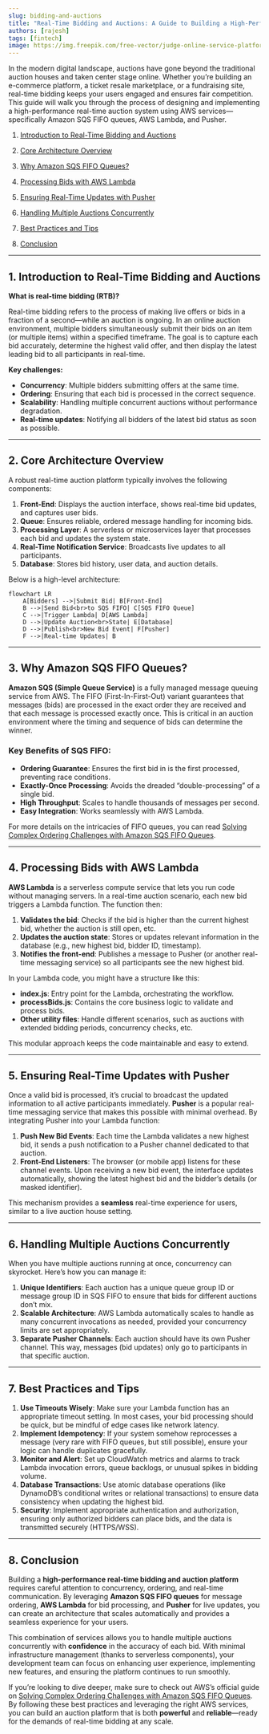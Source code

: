 ```yaml
---
slug: bidding-and-auctions
title: "Real-Time Bidding and Auctions: A Guide to Building a High-Performance Platform"
authors: [rajesh]
tags: [fintech]
image: https://img.freepik.com/free-vector/judge-online-service-platform-court-worker-stand-justice-law-judge-traditional-black-robe-hearing-case-website-flat-vector-illustration_613284-1530.jpg
---
```


In the modern digital landscape, auctions have gone beyond the traditional auction houses and taken center stage online. Whether you’re building an e-commerce platform, a ticket resale marketplace, or a fundraising site, <!-- truncate --> real-time bidding keeps your users engaged and ensures fair competition. This guide will walk you through the process of designing and implementing a high-performance real-time auction system using AWS services—specifically Amazon SQS FIFO queues, AWS Lambda, and Pusher.



 1. [ Introduction to Real-Time Bidding and Auctions](#1-introduction-to-real-time-bidding-and-auctions)

 2. [ Core Architecture Overview](#2-core-architecture-overview)

 3. [ Why Amazon SQS FIFO Queues?](#3-why-amazon-sqs-fifo-queues)

 4. [ Processing Bids with AWS Lambda](#4-processing-bids-with-aws-lambda)

 5. [ Ensuring Real-Time Updates with Pusher](#5-ensuring-real-time-updates-with-pusher)

 6. [ Handling Multiple Auctions Concurrently](#6-handling-multiple-auctions-concurrently)

 7. [ Best Practices and Tips](#7-best-practices-and-tips)

 8. [ Conclusion](#8-conclusion)

---

## 1. Introduction to Real-Time Bidding and Auctions

**What is real-time bidding (RTB)?**

Real-time bidding refers to the process of making live offers or bids in a fraction of a second—while an auction is ongoing. In an online auction environment, multiple bidders simultaneously submit their bids on an item (or multiple items) within a specified timeframe. The goal is to capture each bid accurately, determine the highest valid offer, and then display the latest leading bid to all participants in real-time.

**Key challenges:**

- **Concurrency**: Multiple bidders submitting offers at the same time.
- **Ordering**: Ensuring that each bid is processed in the correct sequence.
- **Scalability**: Handling multiple concurrent auctions without performance degradation.
- **Real-time updates**: Notifying all bidders of the latest bid status as soon as possible.

---

## 2. Core Architecture Overview

A robust real-time auction platform typically involves the following components:

1. **Front-End**: Displays the auction interface, shows real-time bid updates, and captures user bids.
2. **Queue**: Ensures reliable, ordered message handling for incoming bids.
3. **Processing Layer**: A serverless or microservices layer that processes each bid and updates the system state.
4. **Real-Time Notification Service**: Broadcasts live updates to all participants.
5. **Database**: Stores bid history, user data, and auction details.

Below is a high-level architecture:

```mermaid
flowchart LR
    A[Bidders] -->|Submit Bid| B[Front-End]
    B -->|Send Bid<br>to SQS FIFO| C[SQS FIFO Queue]
    C -->|Trigger Lambda| D[AWS Lambda]
    D -->|Update Auction<br>State| E[Database]
    D -->|Publish<br>New Bid Event| F[Pusher]
    F -->|Real-time Updates| B

```

---

## 3. Why Amazon SQS FIFO Queues?

**Amazon SQS (Simple Queue Service)** is a fully managed message queuing service from AWS. The FIFO (First-In-First-Out) variant guarantees that messages (bids) are processed in the exact order they are received and that each message is processed exactly once. This is critical in an auction environment where the timing and sequence of bids can determine the winner.

### Key Benefits of SQS FIFO:

- **Ordering Guarantee**: Ensures the first bid in is the first processed, preventing race conditions.
- **Exactly-Once Processing**: Avoids the dreaded “double-processing” of a single bid.
- **High Throughput**: Scales to handle thousands of messages per second.
- **Easy Integration**: Works seamlessly with AWS Lambda.

For more details on the intricacies of FIFO queues, you can read [Solving Complex Ordering Challenges with Amazon SQS FIFO Queues](https://aws.amazon.com/blogs/compute/solving-complex-ordering-challenges-with-amazon-sqs-fifo-queues/).

---

## 4. Processing Bids with AWS Lambda

**AWS Lambda** is a serverless compute service that lets you run code without managing servers. In a real-time auction scenario, each new bid triggers a Lambda function. The function then:

1. **Validates the bid**: Checks if the bid is higher than the current highest bid, whether the auction is still open, etc.
2. **Updates the auction state**: Stores or updates relevant information in the database (e.g., new highest bid, bidder ID, timestamp).
3. **Notifies the front-end**: Publishes a message to Pusher (or another real-time messaging service) so all participants see the new highest bid.

In your Lambda code, you might have a structure like this:

- **index.js**: Entry point for the Lambda, orchestrating the workflow.
- **processBids.js**: Contains the core business logic to validate and process bids.
- **Other utility files**: Handle different scenarios, such as auctions with extended bidding periods, concurrency checks, etc.

This modular approach keeps the code maintainable and easy to extend.

---

## 5. Ensuring Real-Time Updates with Pusher

Once a valid bid is processed, it’s crucial to broadcast the updated information to all active participants immediately. **Pusher** is a popular real-time messaging service that makes this possible with minimal overhead. By integrating Pusher into your Lambda function:

1. **Push New Bid Events**: Each time the Lambda validates a new highest bid, it sends a push notification to a Pusher channel dedicated to that auction.
2. **Front-End Listeners**: The browser (or mobile app) listens for these channel events. Upon receiving a new bid event, the interface updates automatically, showing the latest highest bid and the bidder’s details (or masked identifier).

This mechanism provides a **seamless** real-time experience for users, similar to a live auction house setting.

---

## 6. Handling Multiple Auctions Concurrently

When you have multiple auctions running at once, concurrency can skyrocket. Here’s how you can manage it:

1. **Unique Identifiers**: Each auction has a unique queue group ID or message group ID in SQS FIFO to ensure that bids for different auctions don’t mix.
2. **Scalable Architecture**: AWS Lambda automatically scales to handle as many concurrent invocations as needed, provided your concurrency limits are set appropriately.
3. **Separate Pusher Channels**: Each auction should have its own Pusher channel. This way, messages (bid updates) only go to participants in that specific auction.

---

## 7. Best Practices and Tips

1. **Use Timeouts Wisely**: Make sure your Lambda function has an appropriate timeout setting. In most cases, your bid processing should be quick, but be mindful of edge cases like network latency.
2. **Implement Idempotency**: If your system somehow reprocesses a message (very rare with FIFO queues, but still possible), ensure your logic can handle duplicates gracefully.
3. **Monitor and Alert**: Set up CloudWatch metrics and alarms to track Lambda invocation errors, queue backlogs, or unusual spikes in bidding volume.
4. **Database Transactions**: Use atomic database operations (like DynamoDB’s conditional writes or relational transactions) to ensure data consistency when updating the highest bid.
5. **Security**: Implement appropriate authentication and authorization, ensuring only authorized bidders can place bids, and the data is transmitted securely (HTTPS/WSS).

---

## 8. Conclusion

Building a **high-performance real-time bidding and auction platform** requires careful attention to concurrency, ordering, and real-time communication. By leveraging **Amazon SQS FIFO queues** for message ordering, **AWS Lambda** for bid processing, and **Pusher** for live updates, you can create an architecture that scales automatically and provides a seamless experience for your users.

This combination of services allows you to handle multiple auctions concurrently with **confidence** in the accuracy of each bid. With minimal infrastructure management (thanks to serverless components), your development team can focus on enhancing user experience, implementing new features, and ensuring the platform continues to run smoothly.

If you’re looking to dive deeper, make sure to check out AWS’s official guide on [Solving Complex Ordering Challenges with Amazon SQS FIFO Queues](https://aws.amazon.com/blogs/compute/solving-complex-ordering-challenges-with-amazon-sqs-fifo-queues/). By following these best practices and leveraging the right AWS services, you can build an auction platform that is both **powerful** and **reliable**—ready for the demands of real-time bidding at any scale.